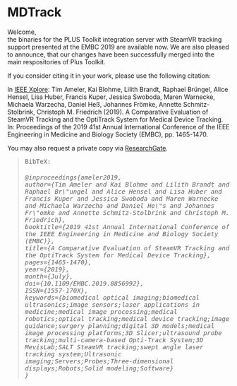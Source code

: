 # MDTrack


Welcome,<br>
the binaries for the PLUS Toolkit integration server with SteamVR tracking support presented at the EMBC 2019 are available now.
We are also pleased to announce, that our changes have been successfully merged into the main respositories of Plus Toolkit.


If you consider citing it in your work, please use the following citation:

<p>In <a href="https://ieeexplore.ieee.org/abstract/document/8856992/">IEEE Xplore</a>: Tim Ameler, Kai Blohme, Lilith Brandt, Raphael Brüngel, Alice Hensel, Lisa Huber, Francis Kuper,  Jessica Swoboda, Maren Warnecke, Michaela Warzecha, Daniel Heß, Johannes Frömke, Annette Schmitz-Stolbrink, Christoph M. Friedrich (2019). A Comparative Evaluation of SteamVR Tracking and the OptiTrack System for Medical Device Tracking. In: Proceedings of the 2019 41st Annual International Conference of the IEEE Engineering in Medicine and Biology Society (EMBC), pp. 1465-1470.</p>

<p>You may also request a private copy via <a href="https://www.researchgate.net/publication/336336659_A_Comparative_Evaluation_of_SteamVR_Tracking_and_the_OptiTrack_System_for_Medical_Device_Tracking">ResearchGate</a>. <br>
</p>
	<blockquote style="font-family: monospace">
		BibTeX:
		<h6>@inproceedings{ameler2019,<br>
  author={Tim Ameler and Kai Blohme and Lilith Brandt and Raphael Br\"ungel and Alice Hensel and Lisa Huber and Francis Kuper     and Jessica Swoboda and Maren Warnecke and Michaela Warzecha and Daniel He\"s and Johannes Fr\"omke and Annette Schmitz-Stolbrink and Christoph M. Friedrich},<br>
  booktitle={2019 41st Annual International Conference of the IEEE Engineering in Medicine and Biology Society (EMBC)},<br>
  title={A Comparative Evaluation of SteamVR Tracking and the OptiTrack System for Medical Device Tracking},<br>
  pages={1465-1470},<br>
  year={2019},<br>
  month={July},<br>
  doi={10.1109/EMBC.2019.8856992},<br>
  ISSN={1557-170X},<br>
  keywords={biomedical optical imaging;biomedical ultrasonics;image sensors;laser applications in medicine;medical image processing;medical robotics;optical tracking;medical device tracking;image guidance;surgery planning;digital 3D models;medical image processing platforms;3D Slicer;ultrasound probe tracking;multi-camera-based Opti-Track System;3D MevisLab;SALT SteamVR tracking;swept angle laser tracking system;Ultrasonic imaging;Servers;Probes;Three-dimensional displays;Robots;Solid modeling;Software} <br>
}</h6>
	</blockquote>
</div>

